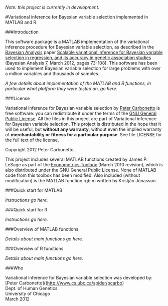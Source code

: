 *Note: this project is currently in development.*

#Variational inference for Bayesian variable selection implemented in MATLAB and R

###Introduction

This software package is a MATLAB implementation of the variational
inference procedure for Bayesian variable selection, as described in
the [Bayesian Analysis](http://ba.stat.cmu.edu/) paper [Scalable
variational inference for Bayesian variable selection in regression,
and its accuracy in genetic association
studies](http://ba.stat.cmu.edu/journal/2012/vol07/issue01/carbonetto.pdf)
(Bayesian Analysis 7, March 2012, pages 73-108).  This
software has been used to implement Bayesian variable selection for
large problems with over a million variables and thousands of samples.

*A few details about implementation of the MATLAB and R functions, in
particular what platform they were tested on, go here.*

###License

Variational inference for Bayesian variable selection by [Peter
Carbonetto](http://www.cs.ubc.ca/spider/pcarbo) is free software: you
can redistribute it under the terms of the [GNU General Public
License](http://www.gnu.org/licenses/gpl.html). All the files in this
project are part of Variational inference for Bayesian variable
selection. This project is distributed in the hope that it will be
useful, but **without any warranty**; without even the implied
warranty of **merchantability or fitness for a particular
purpose**. See file LICENSE for the full text of the license.

Copyright 2012 Peter Carbonetto.

This project includes several MATLAB functions created by James
P. LeSage as part of the [Econometrics
Toolbox](http://www.spatial-econometrics.com/) (March 2010 revision),
which is also distributed under the GNU General Public License. None
of MATLAB code from this toolbox has been modified. Also included
(without modification) is the MATLAB function rgb.m written by
Kristján Jónasson.

###Quick start for MATLAB

*Instructions go here.*

###Quick start for R

*Instructions go here.*

###Overview of MATLAB functions 

*Details about main functions go here.*

###Overview of R functions

*Details about main functions go here.*

###Who

Variational inference for Bayesian variable selection was developed by:
[Peter Carbonetto]((http://www.cs.ubc.ca/spider/pcarbo)<br>
Dept. of Human Genetics<br>
University of Chicago<br> 
March 2012
